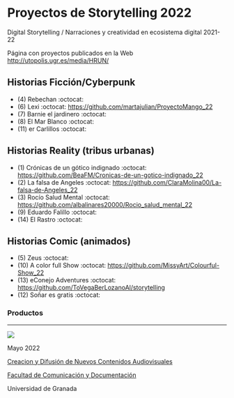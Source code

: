 
# Proyectos de Storytelling 2022

Digital Storytelling / Narraciones y creatividad en ecosistema digital 2021-22

Página con proyectos publicados en la Web http://utopolis.ugr.es/media/HRUN/ 

## Historias Ficción/Cyberpunk

- (4) Rebechan :octocat: 
- (6) Lexi :octocat: https://github.com/martajulian/ProyectoMango_22
- (7) Barnie el jardinero :octocat:
- (8) El Mar Blanco :octocat:
- (11) er Carlillos  :octocat: 


## Historias Reality (tribus urbanas) 

- (1) Crónicas de un gótico indignado :octocat:  https://github.com/BeaFM/Cronicas-de-un-gotico-indignado_22
- (2) La falsa de Angeles :octocat: https://github.com/ClaraMolina00/La-falsa-de-Angeles_22
- (3) Rocío Salud Mental :octocat: https://github.com/albalinares20000/Rocio_salud_mental_22
- (9) Eduardo Falillo :octocat:
- (14) El Rastro :octocat:


## Historias Comic (animados) 

- (5) Zeus :octocat:
- (10) A color full Show :octocat: https://github.com/MissyArt/Colourful-Show_22
- (13) eConejo Adventures :octocat: https://github.com/ToVegaBerLozanoAl/storytelling
- (12) Soñar es gratis :octocat:



### Productos



-----



![](https://upload.wikimedia.org/wikipedia/commons/thumb/6/62/CC-BY-SA-Andere_Wikis_%28v%29.svg/200px-CC-BY-SA-Andere_Wikis_%28v%29.svg.png)

Mayo 2022 

[Creacion y Difusión de Nuevos Contenidos Audiovisuales](http://utopolis.ugr.es/medialab)

[Facultad de Comunicación y Documentación](http://fcd.ugr.es)

Universidad de Granada

